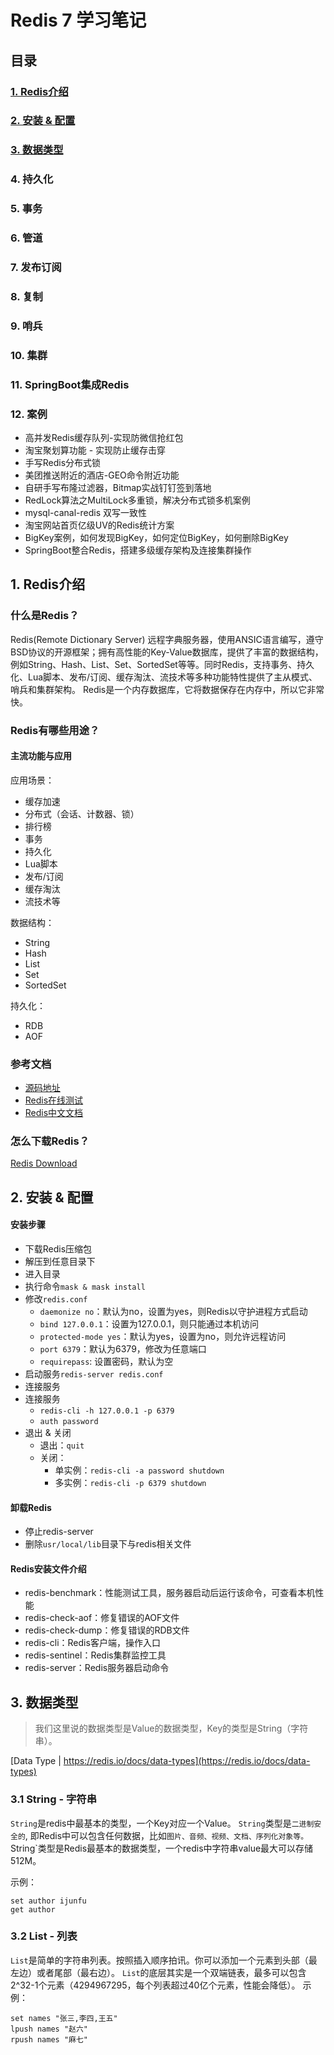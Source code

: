 
# Redis 7 学习笔记

## 目录

### <a href="#intro">1. Redis介绍</a>

### <a href="#settings">2. 安装 & 配置</a>

### <a href="#dataType">3. 数据类型</a>

### 4. 持久化

### 5. 事务

### 6. 管道

### 7. 发布订阅

### 8. 复制

### 9. 哨兵

### 10. 集群

### 11. SpringBoot集成Redis

### 12. 案例

+ 高并发Redis缓存队列-实现防微信抢红包
+ 淘宝聚划算功能 - 实现防止缓存击穿
+ 手写Redis分布式锁
+ 美团推送附近的酒店-GEO命令附近功能
+ 自研手写布隆过滤器，Bitmap实战钉钉签到落地
+ RedLock算法之MultiLock多重锁，解决分布式锁多机案例
+ mysql-canal-redis 双写一致性
+ 淘宝网站首页亿级UV的Redis统计方案
+ BigKey案例，如何发现BigKey，如何定位BigKey，如何删除BigKey
+ SpringBoot整合Redis，搭建多级缓存架构及连接集群操作


## <h2 id="intro">1. Redis介绍</h2>

### 什么是Redis？
Redis(Remote Dictionary Server) 远程字典服务器，使用ANSIC语言编写，遵守BSD协议的开源框架；拥有高性能的Key-Value数据库，提供了丰富的数据结构，例如String、Hash、List、Set、SortedSet等等。同时Redis，支持事务、持久化、Lua脚本、发布/订阅、缓存淘汰、流技术等多种功能特性提供了主从模式、哨兵和集群架构。
Redis是一个内存数据库，它将数据保存在内存中，所以它非常快。

### Redis有哪些用途？

#### 主流功能与应用
应用场景：
+ 缓存加速
+ 分布式（会话、计数器、锁）
+ 排行榜
+ 事务
+ 持久化
+ Lua脚本
+ 发布/订阅
+ 缓存淘汰
+ 流技术等

数据结构：
+ String
+ Hash
+ List
+ Set
+ SortedSet

持久化：
+ RDB
+ AOF

### 参考文档
+ [源码地址](https://github.com/redis/redis)
+ [Redis在线测试](https://try.redis.io/)
+ [Redis中文文档](http://doc.redisfans.com/)

### 怎么下载Redis？

[Redis Download](https://redis.io/download)



## <h2 id="settings">2. 安装 & 配置</h2>
#### 安装步骤
+ 下载Redis压缩包
+ 解压到任意目录下
+ 进入目录
+ 执行命令`mask & mask install`
+ 修改`redis.conf`
  + `daemonize no`：默认为no，设置为yes，则Redis以守护进程方式启动
  + `bind 127.0.0.1`：设置为127.0.0.1，则只能通过本机访问
  + `protected-mode yes`：默认为yes，设置为no，则允许远程访问
  + `port 6379`：默认为6379，修改为任意端口
  + `requirepass`: 设置密码，默认为空
+ 启动服务`redis-server redis.conf`
+ 连接服务
+ 连接服务
  + `redis-cli -h 127.0.0.1 -p 6379`
  + `auth password`
+ 退出 & 关闭
  + 退出：`quit`
  + 关闭：
    + 单实例：`redis-cli -a password shutdown`
    + 多实例：`redis-cli -p 6379 shutdown`

#### 卸载Redis
+ 停止redis-server
+ 删除`usr/local/lib`目录下与redis相关文件

#### Redis安装文件介绍
+ redis-benchmark：性能测试工具，服务器启动后运行该命令，可查看本机性能
+ redis-check-aof：修复错误的AOF文件
+ redis-check-dump：修复错误的RDB文件
+ redis-cli：Redis客户端，操作入口
+ redis-sentinel：Redis集群监控工具
+ redis-server：Redis服务器启动命令

## <h2 id="dataType">3. 数据类型</h2>
> 我们这里说的数据类型是Value的数据类型，Key的类型是String（字符串）。

[Data Type | https://redis.io/docs/data-types](https://redis.io/docs/data-types)

### 3.1 String - 字符串
`String`是redis中最基本的类型，一个Key对应一个Value。
`String`类型是`二进制安全的`, 即Redis中可以包含任何数据，比如`图片、音频、视频、文档、序列化对象等。
`String`类型是Redis最基本的数据类型，一个redis中字符串value最大可以存储512M。

示例：
```shell
set author ijunfu
get author
```
### 3.2 List - 列表
`List`是简单的字符串列表。按照插入顺序拍讯。你可以添加一个元素到头部（最左边）或者尾部（最右边）。
`List`的底层其实是一个双端链表，最多可以包含2^32-1个元素（4294967295，每个列表超过40亿个元素，性能会降低）。
示例：
```shell
set names "张三,李四,王五"
lpush names "赵六"
rpush names "麻七"
```


